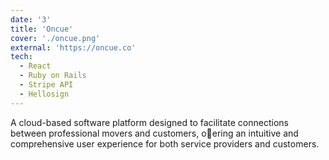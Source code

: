 ```yaml
---
date: '3'
title: 'Oncue'
cover: './oncue.png'
external: 'https://oncue.co'
tech:
  - React
  - Ruby on Rails
  - Stripe API
  - Hellosign
---
```


A cloud-based software platform designed to facilitate connections between professional movers and customers, o􏰀ering an intuitive and comprehensive user experience for both service providers and customers.

